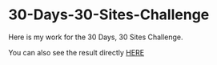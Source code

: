 # 30-Days-30-Sites-Challenge
Here is my work for the 30 Days, 30 Sites Challenge.

You can also see the result directly [HERE](https://codepen.io/collection/DdVPKr/)
